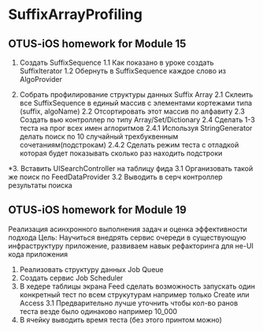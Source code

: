 # SuffixArrayProfiling
## OTUS-iOS homework for Module 15

1. Создать SuffixSequence
1.1 Как показано в уроке создать SuffixIterator
1.2 Обернуть в SuffixSequence каждое слово из AlgoProvider

2. Собрать профилирование структуры данных Suffix Array
2.1 Склеить все SuffixSequence в единый массив с элементами кортежами типа (suffix, algoName)
2.2 Отсортировать этот массив по алфавиту
2.3 Создать вью контроллер по типу Array/Set/Dictionary
2.4 Сделать 1-3 теста на прог всех имен аглоритмов
2.4.1 Используя StringGenerator делать поиск по 10 случайный трехбуквенным сочетаниям(подстрокам)
2.4.2 Сделать режим теста с отладкой которая будет показывать сколько раз находить подстроки

*3. Вставить UISearchController на таблицу фида
3.1 Организовать такой же поиск по FeedDataProvider
3.2 Выводить в серч контроллер результаты поиска

## OTUS-iOS homework for Module 19

Реализация асинхронного выполнения задач и оценка эффективности подхода
Цель: Научиться внедрять сервис очереди в существующую инфраструктуру приложение, развиваем навык рефакторинга для не-UI кода приложения
1. Реализовать структуру данных Job Queue
2. Создать сервис Job Scheduler
3. В хедере таблицы экрана Feed сделать возможность запускать один конкретный тест по всем струкутурам например только Create или Access
3.1 Предварительно лучше уточнить чтобы кол-во ранов теста везде было одинаково например 10_000
4. В ячейку выводить время теста (без этого принтом можно)
